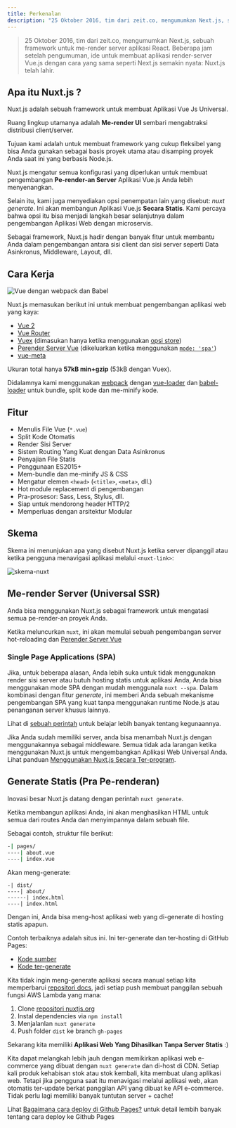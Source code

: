 ```yaml
---
title: Perkenalan
description: "25 Oktober 2016, tim dari zeit.co, mengumumkan Next.js, sebuah framework untuk me-render server aplikasi React. Beberapa jam setelah pengumuman, ide untuk membuat aplikasi render-server Vue.js dengan cara yang sama seperti Next.js semakin nyata: Nuxt.js telah lahir."
---
```


> 25 Oktober 2016, tim dari zeit.co, mengumumkan Next.js, sebuah framework untuk me-render server aplikasi React. Beberapa jam setelah pengumuman, ide untuk membuat aplikasi render-server Vue.js dengan cara yang sama seperti Next.js semakin nyata: Nuxt.js telah lahir.

## Apa itu Nuxt.js ?

Nuxt.js adalah sebuah framework untuk membuat Aplikasi Vue Js Universal.

Ruang lingkup utamanya adalah **Me-render UI** sembari mengabtraksi distribusi client/server.

Tujuan kami adalah untuk membuat framework yang cukup fleksibel yang bisa Anda gunakan sebagai basis proyek utama atau disamping proyek Anda saat ini yang berbasis Node.js.

Nuxt.js mengatur semua konfigurasi yang diperlukan untuk membuat pengembangan  **Pe-render-an Server** Aplikasi Vue.js Anda lebih menyenangkan.

Selain itu, kami juga menyediakan opsi penempatan lain yang disebut: *nuxt generate*. Ini akan membangun Aplikasi Vue.js **Secara Statis**.
Kami percaya bahwa opsi itu bisa menjadi langkah besar selanjutnya dalam pengembangan Aplikasi Web dengan microservis.

Sebagai framework, Nuxt.js hadir dengan banyak fitur untuk membantu Anda dalam pengembangan antara sisi client dan sisi server seperti Data Asinkronus, Middleware, Layout, dll.

## Cara Kerja

![Vue dengan webpack dan Babel](https://i.imgur.com/avEUftE.png)

Nuxt.js memasukan berikut ini untuk membuat pengembangan aplikasi web yang kaya:

- [Vue 2](https://vuejs.org/)
- [Vue Router](https://router.vuejs.org/en/)
- [Vuex](https://vuex.vuejs.org/en/) (dimasukan hanya ketika menggunakan [opsi store](/guide/vuex-store))
- [Perender Server Vue](https://ssr.vuejs.org/en/) (dikeluarkan ketika menggunakan [`mode: 'spa'`](/api/configuration-mode))
- [vue-meta](https://github.com/nuxt/vue-meta)

Ukuran total hanya **57kB min+gzip** (53kB dengan Vuex).

Didalamnya kami menggunakan [webpack](https://github.com/webpack/webpack) dengan [vue-loader](https://github.com/vuejs/vue-loader) dan [babel-loader](https://github.com/babel/babel-loader) untuk bundle, split kode dan me-minify kode.

## Fitur

- Menulis File Vue (`*.vue`)
- Split Kode Otomatis
- Render Sisi Server
- Sistem Routing Yang Kuat dengan Data Asinkronus
- Penyajian File Statis
- Penggunaan ES2015+
- Mem-bundle dan me-minify JS & CSS
- Mengatur elemen `<head>` (`<title>`, `<meta>`, dll.)
- Hot module replacement di pengembangan
- Pra-prosesor: Sass, Less, Stylus, dll.
- Siap untuk mendorong header HTTP/2
- Memperluas dengan arsitektur Modular

## Skema

Skema ini menunjukan apa yang disebut Nuxt.js ketika server dipanggil atau ketika pengguna menavigasi aplikasi melalui `<nuxt-link>`:

![skema-nuxt](/nuxt-schema.svg)

## Me-render Server (Universal SSR)

Anda bisa menggunakan Nuxt.js sebagai framework untuk mengatasi semua pe-render-an proyek Anda.

Ketika meluncurkan `nuxt`, ini akan memulai sebuah pengembangan server hot-reloading dan [Perender Server Vue](https://ssr.vuejs.org/en/)

### Single Page Applications (SPA)

Jika, untuk beberapa alasan, Anda lebih suka untuk tidak menggunakan render sisi server atau butuh hosting statis untuk aplikasi Anda, Anda bisa menggunakan mode SPA dengan mudah menggunala `nuxt --spa`. Dalam kombinasi dengan fitur *generate*, ini memberi Anda sebuah mekanisme pengembangan SPA yang kuat tanpa menggunakan runtime Node.js atau penanganan server khusus lainnya.

Lihat di [sebuah perintah](/guide/commands) untuk belajar lebih banyak tentang kegunaannya.

Jika Anda sudah memiliki server, anda bisa menambah Nuxt.js dengan menggunakannya sebagai middleware. Semua tidak ada larangan ketika menggunakan Nuxt.js untuk mengembangkan Aplikasi Web Universal Anda. Lihat panduan [Menggunakan Nuxt.js Secara Ter-program](/api/nuxt).

## Generate Statis (Pra Pe-renderan)

Inovasi besar Nuxt.js datang dengan perintah `nuxt generate`.

Ketika membangun aplikasi Anda, ini akan menghasilkan HTML untuk semua dari routes Anda dan menyimpannya dalam sebuah file.

Sebagai contoh, struktur file berikut:

```bash
-| pages/
----| about.vue
----| index.vue
```

Akan meng-generate:

```
-| dist/
----| about/
------| index.html
----| index.html
```

Dengan ini, Anda bisa meng-host aplikasi web yang di-generate di hosting statis apapun.

Contoh terbaiknya adalah situs ini. Ini ter-generate dan ter-hosting di GitHub Pages:

- [Kode sumber](https://github.com/nuxt/nuxtjs.org)
- [Kode ter-generate](https://github.com/nuxt/nuxtjs.org/tree/gh-pages)

Kita tidak ingin meng-generate aplikasi secara manual setiap kita memperbarui [repositori docs](https://github.com/nuxt/docs), jadi setiap push membuat panggilan sebuah fungsi AWS Lambda yang mana:

1. Clone [repositori nuxtjs.org](https://github.com/nuxt/nuxtjs.org)
2. Instal dependencies via `npm install`
3. Menjalanlan `nuxt generate`
4. Push folder `dist` ke branch `gh-pages`

Sekarang kita memiliki **Aplikasi Web Yang Dihasilkan Tanpa Server Statis** :)

Kita dapat melangkah lebih jauh dengan memikirkan aplikasi web e-commerce yang dibuat dengan `nuxt generate` dan di-host di CDN. Setiap kali produk kehabisan stok atau stok kembali, kita membuat ulang aplikasi web. Tetapi jika pengguna saat itu menavigasi melalui aplikasi web, akan otomatis ter-update berkat panggilan API yang dibuat ke API e-commerce. Tidak perlu lagi memiliki banyak tuntutan server + cache!

<div class="Alert">

Lihat [Bagaimana cara deploy di Github Pages?](/faq/github-pages) untuk detail lembih banyak tentang cara deploy ke Github Pages

</div>
